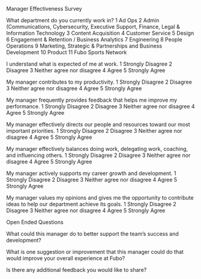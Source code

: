 Manager Effectiveness Survey

What department do you currently work in?
1 Ad Ops
2 Admin (Communications, Cybersecurity, Executive Support, Finance, Legal & Information Technology
3 Content Acquisition
4 Customer Service
5 Design
6 Engagement & Retention / Business Analytics
7 Engineering
8 People Operations
9 Marketing, Strategic & Partnerships and Business Development
10 Product
11 Fubo Sports Network

I understand what is expected of me at work.
1 Strongly Disagree 
2 Disagree 
3 Neither agree nor disagree
4 Agree 
5 Strongly Agree

My manager contributes to my productivity.
1 Strongly Disagree
2 Disagree
3 Neither agree nor disagree 
4 Agree 
5 Strongly Agree

My manager frequently provides feedback that helps me improve my performance.
1 Strongly Disagree 
2 Disagree 
3 Neither agree nor disagree
4 Agree
5 Strongly Agree

My manager effectively directs our people and resources toward our most important priorities.
1 Strongly Disagree 
2 Disagree
3 Neither agree nor disagree
4 Agree
5 Strongly Agree

My manager effectively balances doing work, delegating work, coaching, and influencing others.
1 Strongly Disagree
2 Disagree
3 Neither agree nor disagree
4 Agree 
5 Strongly Agree

My manager actively supports my career growth and development.
1 Strongly Disagree
2 Disagree
3 Neither agree nor disagree
4 Agree
5 Strongly Agree

My manager values my opinions and gives me the opportunity to contribute ideas to help our department achieve its goals.
1 Strongly Disagree
2 Disagree
3 Neither agree nor disagree
4 Agree
5 Strongly Agree

Open Ended Questions

What could this manager do to better support the team’s success and development?

What is one suggestion or improvement that this manager could do that would improve your overall experience at Fubo? 

Is there any additional feedback you would like to share?